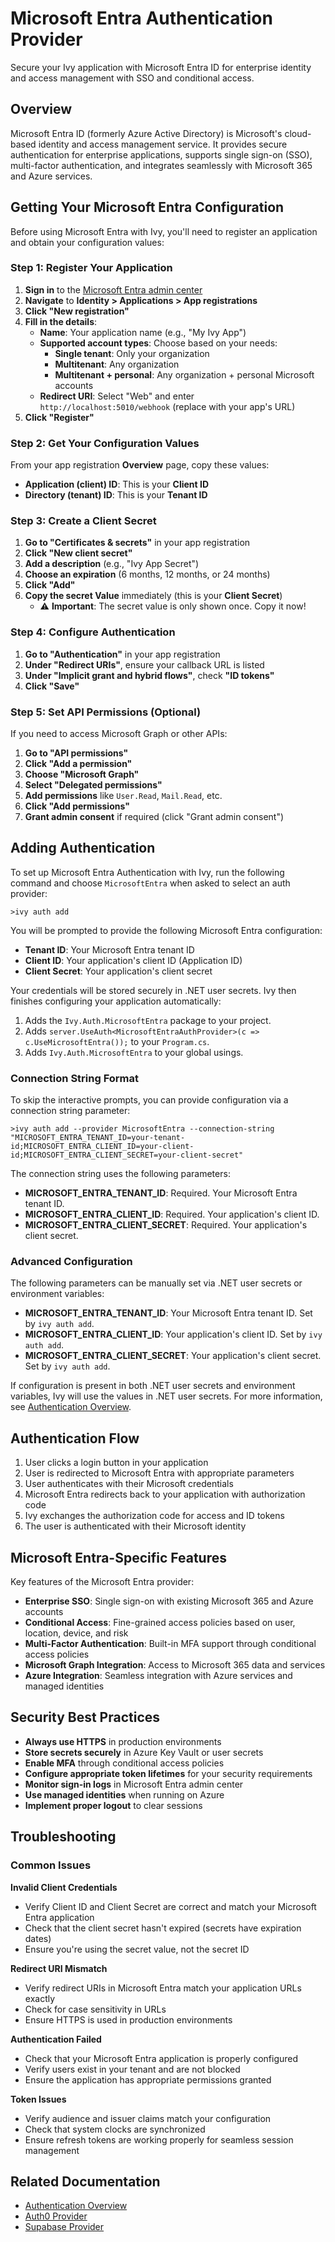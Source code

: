 # Microsoft Entra Authentication Provider

<Ingress>
Secure your Ivy application with Microsoft Entra ID for enterprise identity and access management with SSO and conditional access.
</Ingress>

## Overview

Microsoft Entra ID (formerly Azure Active Directory) is Microsoft's cloud-based identity and access management service. It provides secure authentication for enterprise applications, supports single sign-on (SSO), multi-factor authentication, and integrates seamlessly with Microsoft 365 and Azure services.

## Getting Your Microsoft Entra Configuration

Before using Microsoft Entra with Ivy, you'll need to register an application and obtain your configuration values:

### Step 1: Register Your Application

1. **Sign in** to the [Microsoft Entra admin center](https://entra.microsoft.com)
2. **Navigate** to **Identity > Applications > App registrations**
3. **Click "New registration"**
4. **Fill in the details**:
   - **Name**: Your application name (e.g., "My Ivy App")
   - **Supported account types**: Choose based on your needs:
     - **Single tenant**: Only your organization
     - **Multitenant**: Any organization
     - **Multitenant + personal**: Any organization + personal Microsoft accounts
   - **Redirect URI**: Select "Web" and enter `http://localhost:5010/webhook` (replace with your app's URL)
5. **Click "Register"**

### Step 2: Get Your Configuration Values

From your app registration **Overview** page, copy these values:

- **Application (client) ID**: This is your **Client ID**
- **Directory (tenant) ID**: This is your **Tenant ID**

### Step 3: Create a Client Secret

1. **Go to "Certificates & secrets"** in your app registration
2. **Click "New client secret"**
3. **Add a description** (e.g., "Ivy App Secret")
4. **Choose an expiration** (6 months, 12 months, or 24 months)
5. **Click "Add"**
6. **Copy the secret Value** immediately (this is your **Client Secret**)
   - ⚠️ **Important**: The secret value is only shown once. Copy it now!

### Step 4: Configure Authentication

1. **Go to "Authentication"** in your app registration
2. **Under "Redirect URIs"**, ensure your callback URL is listed
3. **Under "Implicit grant and hybrid flows"**, check **"ID tokens"**
4. **Click "Save"**

### Step 5: Set API Permissions (Optional)

If you need to access Microsoft Graph or other APIs:

1. **Go to "API permissions"**
2. **Click "Add a permission"**
3. **Choose "Microsoft Graph"**
4. **Select "Delegated permissions"**
5. **Add permissions** like `User.Read`, `Mail.Read`, etc.
6. **Click "Add permissions"**
7. **Grant admin consent** if required (click "Grant admin consent")

## Adding Authentication

To set up Microsoft Entra Authentication with Ivy, run the following command and choose `MicrosoftEntra` when asked to select an auth provider:

```terminal
>ivy auth add
```

You will be prompted to provide the following Microsoft Entra configuration:

- **Tenant ID**: Your Microsoft Entra tenant ID
- **Client ID**: Your application's client ID (Application ID)
- **Client Secret**: Your application's client secret

Your credentials will be stored securely in .NET user secrets. Ivy then finishes configuring your application automatically:

1. Adds the `Ivy.Auth.MicrosoftEntra` package to your project.
2. Adds `server.UseAuth<MicrosoftEntraAuthProvider>(c => c.UseMicrosoftEntra());` to your `Program.cs`.
3. Adds `Ivy.Auth.MicrosoftEntra` to your global usings.

### Connection String Format

To skip the interactive prompts, you can provide configuration via a connection string parameter:

```terminal
>ivy auth add --provider MicrosoftEntra --connection-string "MICROSOFT_ENTRA_TENANT_ID=your-tenant-id;MICROSOFT_ENTRA_CLIENT_ID=your-client-id;MICROSOFT_ENTRA_CLIENT_SECRET=your-client-secret"
```

The connection string uses the following parameters:

- **MICROSOFT_ENTRA_TENANT_ID**: Required. Your Microsoft Entra tenant ID.
- **MICROSOFT_ENTRA_CLIENT_ID**: Required. Your application's client ID.
- **MICROSOFT_ENTRA_CLIENT_SECRET**: Required. Your application's client secret.

### Advanced Configuration

The following parameters can be manually set via .NET user secrets or environment variables:

- **MICROSOFT_ENTRA_TENANT_ID**: Your Microsoft Entra tenant ID. Set by `ivy auth add`.
- **MICROSOFT_ENTRA_CLIENT_ID**: Your application's client ID. Set by `ivy auth add`.
- **MICROSOFT_ENTRA_CLIENT_SECRET**: Your application's client secret. Set by `ivy auth add`.

If configuration is present in both .NET user secrets and environment variables, Ivy will use the values in .NET user secrets. For more information, see [Authentication Overview](Overview.md).

## Authentication Flow

1. User clicks a login button in your application
2. User is redirected to Microsoft Entra with appropriate parameters
3. User authenticates with their Microsoft credentials
4. Microsoft Entra redirects back to your application with authorization code
5. Ivy exchanges the authorization code for access and ID tokens
6. The user is authenticated with their Microsoft identity

## Microsoft Entra-Specific Features

Key features of the Microsoft Entra provider:

- **Enterprise SSO**: Single sign-on with existing Microsoft 365 and Azure accounts
- **Conditional Access**: Fine-grained access policies based on user, location, device, and risk
- **Multi-Factor Authentication**: Built-in MFA support through conditional access policies
- **Microsoft Graph Integration**: Access to Microsoft 365 data and services
- **Azure Integration**: Seamless integration with Azure services and managed identities

## Security Best Practices

- **Always use HTTPS** in production environments
- **Store secrets securely** in Azure Key Vault or user secrets
- **Enable MFA** through conditional access policies
- **Configure appropriate token lifetimes** for your security requirements
- **Monitor sign-in logs** in Microsoft Entra admin center
- **Use managed identities** when running on Azure
- **Implement proper logout** to clear sessions

## Troubleshooting

### Common Issues

**Invalid Client Credentials**
- Verify Client ID and Client Secret are correct and match your Microsoft Entra application
- Check that the client secret hasn't expired (secrets have expiration dates)
- Ensure you're using the secret value, not the secret ID

**Redirect URI Mismatch**
- Verify redirect URIs in Microsoft Entra match your application URLs exactly
- Check for case sensitivity in URLs
- Ensure HTTPS is used in production environments

**Authentication Failed**
- Check that your Microsoft Entra application is properly configured
- Verify users exist in your tenant and are not blocked
- Ensure the application has appropriate permissions granted

**Token Issues**
- Verify audience and issuer claims match your configuration
- Check that system clocks are synchronized
- Ensure refresh tokens are working properly for seamless session management

## Related Documentation

- [Authentication Overview](Overview.md)
- [Auth0 Provider](Auth0.md)
- [Supabase Provider](Supabase.md)